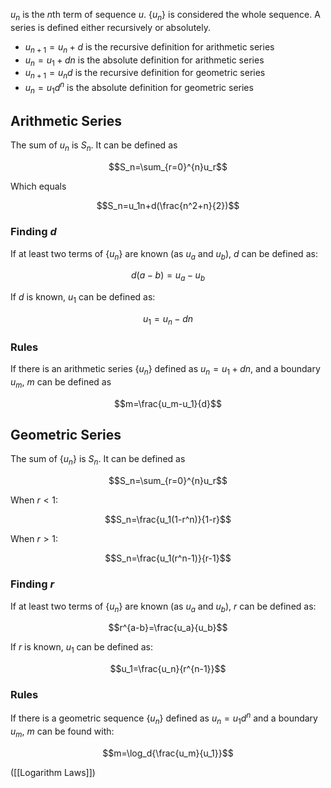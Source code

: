 $u_n$ is the $n\text{th}$ term of sequence $u$.
$\{u_n\}$ is considered the whole sequence.
A series is defined either recursively or absolutely.
* $u_{n+1}=u_n+d$ is the recursive definition for arithmetic series
* $u_n=u_1+dn$ is the absolute definition for arithmetic series
* $u_{n+1}=u_nd$ is the recursive definition for geometric series
* $u_n=u_1d^n$ is the absolute definition for geometric series
## Arithmetic Series
The sum of ${u_n}$ is $S_n$. It can be defined as

$$S_n=\sum_{r=0}^{n}u_r$$

Which equals

$$S_n=u_1n+d(\frac{n^2+n}{2})$$
### Finding $d$
If at least two terms of $\{u_n\}$ are known (as $u_a$ and $u_b$), $d$ can be defined as:

$$d(a-b)=u_a-u_b$$

If $d$ is known, $u_1$ can be defined as:

$$u_1=u_n-dn$$
### Rules
If there is an arithmetic series $\{u_n\}$ defined as $u_n=u_1+dn$, and a boundary $u_m$, $m$ can be defined as

$$m=\frac{u_m-u_1}{d}$$
## Geometric Series
The sum of $\{u_n\}$ is $S_n$. It can be defined as 

$$S_n=\sum_{r=0}^{n}u_r$$

When $r<1$:

$$S_n=\frac{u_1(1-r^n)}{1-r}$$

When $r>1$:

$$S_n=\frac{u_1(r^n-1)}{r-1}$$
### Finding $r$
If at least two terms of $\{u_n\}$ are known (as $u_a$ and $u_b$), $r$ can be defined as:

$$r^{a-b}=\frac{u_a}{u_b}$$

If $r$ is known, $u_1$ can be defined as:

$$u_1=\frac{u_n}{r^{n-1}}$$
### Rules
If there is a geometric sequence $\{u_n\}$ defined as $u_n=u_1d^n$ and a boundary $u_m$, $m$ can be found with:

$$m=\log_d{\frac{u_m}{u_1}}$$

([[Logarithm Laws]])